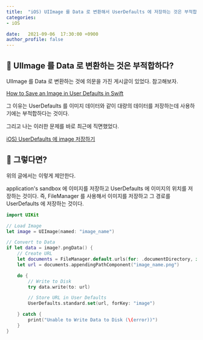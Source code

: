 ```yaml
---
title:  "iOS) UIImage 를 Data 로 변환해서 UserDefaults 에 저장하는 것은 부적합하다?"
categories:
- iOS

date:   2021-09-06  17:30:00 +0900
author_profile: false
---
```

## 📌 UIImage 를 Data 로 변환하는 것은 부적합하다?

UIImage 를 Data 로 변환하는 것에 의문을 가진 게시글이 있었다. 참고해보자.

[How to Save an Image in User Defaults in Swift](https://cocoacasts.com/ud-9-how-to-save-an-image-in-user-defaults-in-swift)

그 이유는 UserDefaults 를 이미지 데이터와 같이 대량의 데이터를 저장하는데 사용하기에는 부적합하다는 것이다.

그리고 나는 이러한 문제를 바로 최근에 직면했었다.

[iOS) UserDefaults 에 image 저장하기](https://gyuios.tistory.com/101)

## 📌 그렇다면?

위의 글에서는 이렇게 제안한다.

application's sandbox 에 이미지를 저장하고 UserDefaults 에 이미지의 위치를 저장하는 것이다. 즉, FileManager 를 사용해서 이미지를 저장하고 그 경로를 UserDefaults 에 저장하는 것이다.

```swift
import UIKit

// Load Image
let image = UIImage(named: "image_name")

// Convert to Data
if let data = image?.pngData() {
    // Create URL
    let documents = FileManager.default.urls(for: .documentDirectory, in: .userDomainMask)[0]
    let url = documents.appendingPathComponent("image_name.png")

    do {
        // Write to Disk
        try data.write(to: url)

        // Store URL in User Defaults
        UserDefaults.standard.set(url, forKey: "image")

    } catch {
        print("Unable to Write Data to Disk (\(error))")
    }
}
```
